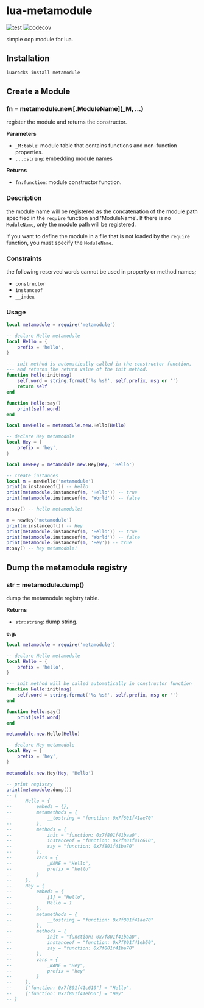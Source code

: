 lua-metamodule
==========

[![test](https://github.com/mah0x211/lua-metamodule/actions/workflows/test.yml/badge.svg)](https://github.com/mah0x211/lua-metamodule/actions/workflows/test.yml)
[![codecov](https://codecov.io/gh/mah0x211/lua-metamodule/branch/master/graph/badge.svg)](https://codecov.io/gh/mah0x211/lua-metamodule)

simple oop module for lua.

## Installation

```sh
luarocks install metamodule
```


## Create a Module

### fn = metamodule.new[.ModuleName](_M, ...)

register the module and returns the constructor.

**Parameters**

- `_M:table`: module table that contains functions and non-function properties.
- `...:string`: embedding module names

**Returns**

- `fn:function`: module constructor function.


### Description

the module name will be registered as the concatenation of the module path specified in the `require` function and 'ModuleName'. If there is no `ModuleName`, only the module path will be registered.

if you want to define the module in a file that is not loaded by the `require` function, you must specify the `ModuleName`.


### Constraints

the following reserved words cannot be used in property or method names;

- `constructor`
- `instanceof`
- `__index`


### Usage

```lua
local metamodule = require('metamodule')

-- declare Hello metamodule
local Hello = {
    prefix = 'hello',
}

--- init method is automatically called in the constructor function,
--- and returns the return value of the init method.
function Hello:init(msg)
    self.word = string.format('%s %s!', self.prefix, msg or '')
    return self
end

function Hello:say()
    print(self.word)
end

local newHello = metamodule.new.Hello(Hello)

-- declare Hey metamodule
local Hey = {
    prefix = 'hey',
}

local newHey = metamodule.new.Hey(Hey, 'Hello')

-- create instances
local m = newHello('metamodule')
print(m:instanceof()) -- Hello
print(metamodule.instanceof(m, 'Hello')) -- true
print(metamodule.instanceof(m, 'World')) -- false

m:say() -- hello metamodule!

m = newHey('metamodule')
print(m:instanceof()) -- Hey
print(metamodule.instanceof(m, 'Hello')) -- true
print(metamodule.instanceof(m, 'World')) -- false
print(metamodule.instanceof(m, 'Hey')) -- true
m:say() -- hey metamodule!
```


## Dump the metamodule registry

### str = metamodule.dump()

dump the metamodule registry table.

**Returns**

- `str:string`: dump string.

**e.g.**

```lua
local metamodule = require('metamodule')

-- declare Hello metamodule
local Hello = {
    prefix = 'hello',
}

--- init method will be called automatically in constructor function
function Hello:init(msg)
    self.word = string.format('%s %s!', self.prefix, msg or '')
end

function Hello:say()
    print(self.word)
end

metamodule.new.Hello(Hello)

-- declare Hey metamodule
local Hey = {
    prefix = 'hey',
}

metamodule.new.Hey(Hey, 'Hello')

-- print registry
print(metamodule.dump())
-- {
--     Hello = {
--         embeds = {},
--         metamethods = {
--             __tostring = "function: 0x7f801f41ae70"
--         },
--         methods = {
--             init = "function: 0x7f801f41baa0",
--             instanceof = "function: 0x7f801f41c610",
--             say = "function: 0x7f801f41ba70"
--         },
--         vars = {
--             _NAME = "Hello",
--             prefix = "hello"
--         }
--     },
--     Hey = {
--         embeds = {
--             [1] = "Hello",
--             Hello = 1
--         },
--         metamethods = {
--             __tostring = "function: 0x7f801f41ae70"
--         },
--         methods = {
--             init = "function: 0x7f801f41baa0",
--             instanceof = "function: 0x7f801f41eb50",
--             say = "function: 0x7f801f41ba70"
--         },
--         vars = {
--             _NAME = "Hey",
--             prefix = "hey"
--         }
--     },
--     ["function: 0x7f801f41c610"] = "Hello",
--     ["function: 0x7f801f41eb50"] = "Hey"
-- }
```
